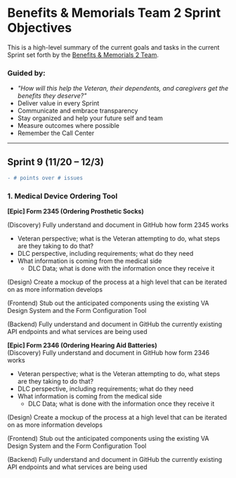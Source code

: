# Benefits & Memorials Team 2 Sprint Objectives
This is a high-level summary of the current goals and tasks in the current Sprint set forth by the [Benefits & Memorials 2 Team](https://github.com/department-of-veterans-affairs/va.gov-team/blob/master/teams/vsa/teams/benefits-memorials-2/charter.md).

### Guided by:
- _"How will this help the Veteran, their dependents, and caregivers get the benefits they deserve?"_ 
- Deliver value in every Sprint
- Communicate and embrace transparency
- Stay organized and help your future self and team
- Measure outcomes where possible
- Remember the Call Center

----

## **Sprint 9 (11/20 – 12/3)**  
```diff 
- # points over # issues
```
### 1. Medical Device Ordering Tool
**[Epic] Form 2345 (Ordering Prosthetic Socks)**  

(Discovery) Fully understand and document in GitHub how form 2345 works  
- Veteran perspective; what is the Veteran attempting to do, what steps are they taking to do that?  
- DLC perspective, including requirements; what do they need  
- What information is coming from the medical side  
  - DLC Data; what is done with the information once they receive it 
  
(Design) Create a mockup of the process at a high level that can be iterated on as more information develops  

(Frontend) Stub out the anticipated components using the existing VA Design System and the Form Configuration Tool 

(Backend) Fully understand and document in GitHub the currently existing API endpoints and what services are being used  

**[Epic] Form 2346 (Ordering Hearing Aid Batteries)**  
(Discovery) Fully understand and document in GitHub how form 2346 works   
- Veteran perspective; what is the Veteran attempting to do, what steps are they taking to do that?  
- DLC perspective, including requirements; what do they need  
- What information is coming from the medical side  
  - DLC Data; what is done with the information once they receive it  
  
(Design) Create a mockup of the process at a high level that can be iterated on as more information develops 

(Frontend) Stub out the anticipated components using the existing VA Design System and the Form Configuration Tool  

(Backend) Fully understand and document in GitHub the currently existing API endpoints and what services are being used  
